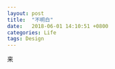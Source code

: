 ```yaml
---
layout: post
title:  "不明白"
date:   2018-06-01 14:10:51 +0800
categories: Life 
tags: Design
---
```

来



